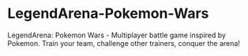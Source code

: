 # LegendArena-Pokemon-Wars
LegendArena: Pokemon Wars - Multiplayer battle game inspired by Pokemon. Train your team, challenge other trainers, conquer the arena!
